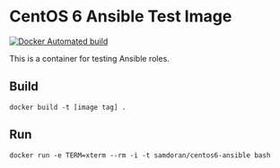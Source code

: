 # CentOS 6 Ansible Test Image #
[![Docker Automated build](https://img.shields.io/docker/automated/samdoran/centos6-ansible.svg?maxAge=2592000)](https://hub.docker.com/r/samdoran/centos6-ansible/)

This is a container for testing Ansible roles.

## Build ##

    docker build -t [image tag] .

## Run ##

    docker run -e TERM=xterm --rm -i -t samdoran/centos6-ansible bash
